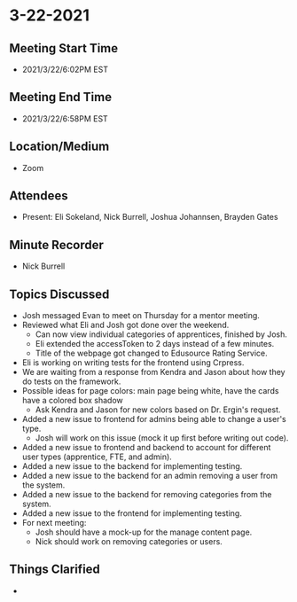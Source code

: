 # 3-22-2021
## Meeting Start Time
- 2021/3/22/6:02PM EST

## Meeting End Time
- 2021/3/22/6:58PM EST

## Location/Medium
- Zoom

## Attendees
- Present: Eli Sokeland, Nick Burrell, Joshua Johannsen, Brayden Gates

## Minute Recorder
- Nick Burrell

## Topics Discussed
- Josh messaged Evan to meet on Thursday for a mentor meeting.
- Reviewed what Eli and Josh got done over the weekend.
  - Can now view individual categories of apprentices, finished by Josh.
  - Eli extended the accessToken to 2 days instead of a few minutes.
  - Title of the webpage got changed to Edusource Rating Service.
- Eli is working on writing tests for the frontend using Crpress.
- We are waiting from a response from Kendra and Jason about how they do tests on the framework.
- Possible ideas for page colors: main page being white, have the cards have a colored box shadow
  - Ask Kendra and Jason for new colors based on Dr. Ergin's request.
- Added a new issue to frontend for admins being able to change a user's type.
  - Josh will work on this issue (mock it up first before writing out code).
- Added a new issue to frontend and backend to account for different user types (apprentice, FTE, and admin).
- Added a new issue to the backend for implementing testing.
- Added a new issue to the backend for an admin removing a user from the system.
- Added a new issue to the backend for removing categories from the system.
- Added a new issue to the frontend for implementing testing.
- For next meeting:
  - Josh should have a mock-up for the manage content page.
  - Nick should work on removing categories or users.

## Things Clarified
- 
